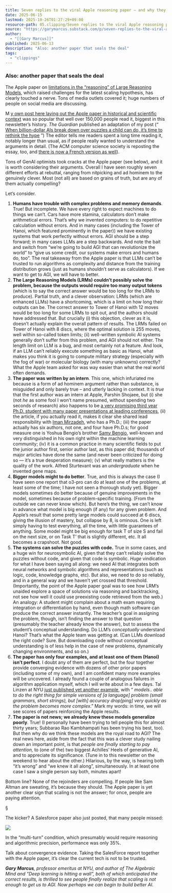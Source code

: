```yaml
---
title: Seven replies to the viral Apple reasoning paper – and why they fall short
date: 2025-06-15
lastmod: 2025-10-26T01:27:29+09:00
resource-path: 05.clipping/Seven replies to the viral Apple reasoning paper – and why they fall short.md
source: "https://garymarcus.substack.com/p/seven-replies-to-the-viral-apple"
author:
  - "[[Gary Marcus]]"
published: 2025-06-13
description: "Also: another paper that seals the deal"
tags:
  - "clippings"
---
```

### Also: another paper that seals the deal

The Apple paper on [limitations in the “reasoning” of Large Reasoning Models](https://ml-site.cdn-apple.com/papers/the-illusion-of-thinking.pdf), which raised challenges for the latest scaling hypothesis, has clearly touched a nerve. Tons of media outlets covered it; huge numbers of people on social media are discussing.

M [y own post here laying out the Apple paper in historical and scientific context](https://open.substack.com/pub/garymarcus/p/a-knockout-blow-for-llms?r=8tdk6&utm_campaign=post&utm_medium=web&showWelcomeOnShare=false) was so popular that well over 150,000 people read it, biggest in this newsletter’s history. *The Guardian* published an adaptation of my post (“ [When billion-dollar AIs break down over puzzles a child can do, it’s time to rethink the hype](https://www.theguardian.com/commentisfree/2025/jun/10/billion-dollar-ai-puzzle-break-down) ”) The editor tells me readers spent a long time reading it, notably longer than usual, as if people really wanted to understand the arguments in detail. (The ACM computer science society is reposting the essay, too, and [there is now a French version as well](https://legrandcontinent.eu/fr/2025/06/10/ia-llm-marcus/)).

Tons of GenAI optimists took cracks at the Apple paper (see below), and it is worth considering their arguments. Overall I have seen roughly seven different efforts at rebuttal, ranging from nitpicking and ad hominem to the genuinely clever. Most (not all) are based on grains of truth, but are any of them actually compelling?

Let’s consider.

1. **Humans have trouble with complex problems and memory demands**. True! But incomplete. We have every right to expect machines to do things we can’t. Cars have more stamina, calculators don’t make arithmetical errors. That’s why we invented computers: to do repetitive calculation without errors. And in many cases (including the Tower of Hanoi, which featured prominently in the paper)) we have existing systems that work perfectly without errors. AGI should be a step forward; in many cases LLMs are a step backwards. And note the bait and switch from “we’re going to build AGI that can revolutionize the world” to “give us some credit, our systems make errors and humans do, too”. The real takeaway from the Apple paper is that LLMs can’t be trusted to run algorithms as complexity and distance from the training distribution grows (just as humans shouldn’t serve as calculators). If we want to get to AGI, we will have to better.
2. **The Large Reasoning Models (LRMs) couldn’t possibly solve the problem, because the outputs would require too many output tokens** (which is to say the correct answer would be too long for the LRMs to produce). Partial truth, and a clever observation: LRMs (which are enhanced LLMs) have a shortcoming, which is a limit on how long their outputs can be. The correct answer to Tower of Hanoi with 12 moves would be too long for some LRMs to spit out, and the authors should have addressed that. But crucially (i) this objection, clever as it is, doesn’t actually explain the overall pattern of results. The LRMs failed on Tower of Hanoi with 8 discs, where the optimal solution is 255 moves, well within so-called token limits; (ii) well-written symbolic AI systems generally don’t suffer from this problem, and AGI should not either. The length limit on LLM is a bug, and most certainly not a feature. And look, if an LLM can’t reliably execute something as basic as Hanoi, what makes you think it is going to compute military strategy (especially with the fog of war) or molecular biology (with many unknowns) correctly? What the Apple team asked for was way easier than what the real world often demands.
3. **The paper was written by an intern**. This one, which infuriated me because is a form of ad hominem argument rather than substance, is misguided and only barely true – and utterly lacking in context. It is *true* that the first author was an intern at Apple, Parshin Shojaee, but (i) she (not *he* as some fool I won’t name presumed, without spending two seconds of research) also happens to be [a very promising third year Ph.D. student with many paper presentations at leading conferences](https://parshinsh.github.io/), (ii) the article, if you actually read it, makes it clear she shared lead responsibility with [Iman Mirzadeh](https://imirzadeh.me/), who has a Ph.D.; (iii) the paper actually has six authors, not one, and four have Ph.D.s; for good measure one is Yoshua Bengio’s brother [Samy Bengio](https://bengio.abracadoudou.com/), well-known and very distinguished in his own right within the machine learning community; (iv) it is a common practice in many scientific fields to put the junior author first, senior author last, as this paper did; thousands of major articles have done the same (and never been criticized for doing so — it’s a true desperation measure); (v) what really matters is the quality of the work. Alfred Sturtevant was an *undergraduate* when he invented gene maps.
4. **Bigger models might to do better**. True, and this is always the case (I have seen one report that o3-pro can do at least one of the problems, at least some of the time; I have not seen a thorough study yet). Bigger models sometimes do better because of genuine improvements in the model, sometimes because of problem-specific training. (From the outside we can never know which). But here’s the thing, we can’t know in advance what model is big enough (if any) for any given problem. And Apple’s result that some pretty large models could succeed at 6 discs, giving the illusion of mastery, but collapse by 8, is ominous. One is left simply having to test everything, all the time, with little guarantees of anything. Some model might be big enough for task T of size S and fail on the next size, or on Task T’ that is slightly different, etc. It all becomes a crapshoot. Not good.
5. **The systems can solve the puzzles with code.** True in some cases, and a huge win for neurosymbolic AI, given that they can’t reliably solve the puzzles without code, and given that code is symbolic. *Huge* vindication for what I have been saying all along: we need AI that integrates both neural networks and symbolic algorithms and representations (such as logic, code, knowledge graphs, etc). But also, we need to do so reliably, and in a general way and we haven’t yet crossed that threshold. (Importantly, the point of the Apple paper goal was to see how LRM’s unaided explore a space of solutions via reasoning and backtracking, not see how well it could use preexisting code retrieved from the web.) An analogy: A student might complain about a math exam requiring integration or differentiation by hand, even though math software can produce the correct answer instantly. The teacher’s goal in assigning the problem, though, isn’t finding the answer to that question (presumably the teacher already know the answer), but to assess the student’s conceptual understanding. Do LLM’s *conceptually* understand Hanoi? That’s what the Apple team was getting at. (Can LLMs download the right code? Sure. But downloading code without conceptual understanding is of less help in the case of new problems, dynamically changing environments, and so on.)
6. **The paper has only four examples, and at least one of them (Hanoi) isn’t perfect**. I doubt any of them are perfect, but the four together provide converging evidence with dozens of other prior papers (including some of my own), and I am confident many more examples will be uncovered. I already found a couple of analogous failures in algorithm application myself, which I will write about in a few days. Tal Linzen at NYU [just published yet another example](https://x.com/tallinzen/status/1933184078821360084?s=61), with “ *models.. able to do the right thing for simple versions of \[a language\] problem (small grammars, short strings), but \[with\] accuracy drop\[ping\] very quickly as the problem becomes more complex*.” Mark my words: in time, we will see scores of papers reinforcing the Apple results.
7. **The paper is not news; we already knew these models generalize poorly**. True! (I personally have been trying to tell people this for almost thirty years; Subbarao Rao Kambhampati has been trying his best, too). But then why do we think these models are the royal road to AGI? The real news here, aside from the fact that this was a clever study nailing down an important point, is that *people are finally starting to pay attention,* to (one of the) two biggest Achilles’ Heels of generative AI, and to appreciate its significance. (Tune in to this newsletter on the weekend to hear about the other.) Hilarious, by the way, is hearing both “it’s wrong” and “we knew it all along”, simultaneously. In at least one case I saw a single person say both, minutes apart!

Bottom line? None of the rejoinders are compelling. If people like Sam Altman are sweating, it’s because they should. The Apple paper is yet another clear sign that scaling is not the answer; for once, people are paying attention.

§

The kicker? A Salesforce paper also just posted, that many people missed:

![](https://substackcdn.com/image/fetch/w_424)

In the “multi-turn” condition, which presumably would require reasoning and algorithmic precision, performance was only 35%.

Talk about convergence evidence. Taking the SalesForce report together with the Apple paper, it’s clear the current tech is not to be trusted.

***Gary Marcus**, professor emeritus at NYU, and author of The Algebraic Mind and “Deep learning is hitting a wall”, both of which anticipated the correct results, is thrilled to see people finally realize that scaling is not enough to get us to AGI. Now perhaps we can begin to build better AI.*